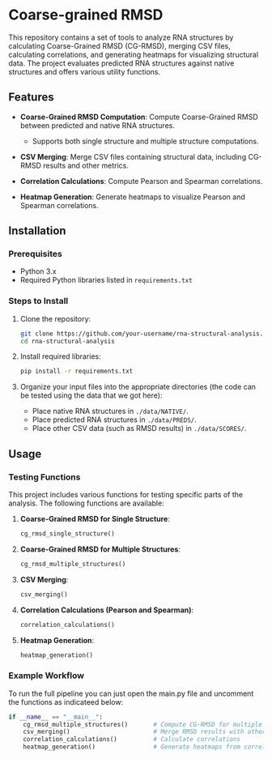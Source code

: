 # Coarse-grained RMSD

This repository contains a set of tools to analyze RNA structures by calculating Coarse-Grained RMSD (CG-RMSD), merging CSV files, calculating correlations, and generating heatmaps for visualizing structural data. The project evaluates predicted RNA structures against native structures and offers various utility functions.

## Features

- **Coarse-Grained RMSD Computation**: Compute Coarse-Grained RMSD between predicted and native RNA structures.
  - Supports both single structure and multiple structure computations.
  
- **CSV Merging**: Merge CSV files containing structural data, including CG-RMSD results and other metrics.

- **Correlation Calculations**: Compute Pearson and Spearman correlations.

- **Heatmap Generation**: Generate heatmaps to visualize Pearson and Spearman correlations.


## Installation

### Prerequisites

- Python 3.x
- Required Python libraries listed in `requirements.txt`

### Steps to Install

1. Clone the repository:

    ```bash
    git clone https://github.com/your-username/rna-structural-analysis.git
    cd rna-structural-analysis
    ```

2. Install required libraries:

    ```bash
    pip install -r requirements.txt
    ```

3. Organize your input files into the appropriate directories (the code can be tested using the data that we got here):
   - Place native RNA structures in `./data/NATIVE/`.
   - Place predicted RNA structures in `./data/PREDS/`.
   - Place other CSV data (such as RMSD results) in `./data/SCORES/`.

## Usage

### Testing Functions

This project includes various functions for testing specific parts of the analysis. The following functions are available:

1. **Coarse-Grained RMSD for Single Structure**:

    ```python
    cg_rmsd_single_structure()
    ```

2. **Coarse-Grained RMSD for Multiple Structures**:

    ```python
    cg_rmsd_multiple_structures()
    ```

3. **CSV Merging**:

    ```python
    csv_merging()
    ```

4. **Correlation Calculations (Pearson and Spearman)**:

    ```python
    correlation_calculations()
    ```

5. **Heatmap Generation**:

    ```python
    heatmap_generation()
    ```

### Example Workflow

To run the full pipeline you can just open the main.py file and uncomment the functions as indicateed below:

```python
if __name__ == "__main__":
    cg_rmsd_multiple_structures()       # Compute CG-RMSD for multiple structures
    csv_merging()                       # Merge RMSD results with other data
    correlation_calculations()          # Calculate correlations
    heatmap_generation()                # Generate heatmaps from correlation data


